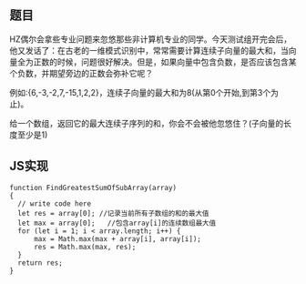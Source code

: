 ## 题目

HZ偶尔会拿些专业问题来忽悠那些非计算机专业的同学。今天测试组开完会后，他又发话了：在古老的一维模式识别中，常常需要计算连续子向量的最大和，当向量全为正数的时候，问题很好解决。但是，如果向量中包含负数，是否应该包含某个负数，并期望旁边的正数会弥补它呢？

例如:{6,-3,-2,7,-15,1,2,2}，连续子向量的最大和为8(从第0个开始,到第3个为止)。

给一个数组，返回它的最大连续子序列的和，你会不会被他忽悠住？(子向量的长度至少是1)

## JS实现

```
function FindGreatestSumOfSubArray(array)
{
  // write code here
  let res = array[0]; //记录当前所有子数组的和的最大值
  let max = array[0];   //包含array[i]的连续数组最大值
  for (let i = 1; i < array.length; i++) {
      max = Math.max(max + array[i], array[i]);
      res = Math.max(max, res);
  }
  return res;
}
```

